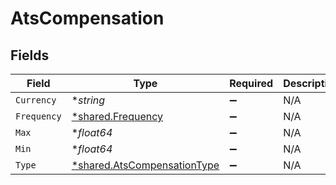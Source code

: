 # AtsCompensation


## Fields

| Field                                                                            | Type                                                                             | Required                                                                         | Description                                                                      |
| -------------------------------------------------------------------------------- | -------------------------------------------------------------------------------- | -------------------------------------------------------------------------------- | -------------------------------------------------------------------------------- |
| `Currency`                                                                       | **string*                                                                        | :heavy_minus_sign:                                                               | N/A                                                                              |
| `Frequency`                                                                      | [*shared.Frequency](../../../pkg/models/shared/frequency.md)                     | :heavy_minus_sign:                                                               | N/A                                                                              |
| `Max`                                                                            | **float64*                                                                       | :heavy_minus_sign:                                                               | N/A                                                                              |
| `Min`                                                                            | **float64*                                                                       | :heavy_minus_sign:                                                               | N/A                                                                              |
| `Type`                                                                           | [*shared.AtsCompensationType](../../../pkg/models/shared/atscompensationtype.md) | :heavy_minus_sign:                                                               | N/A                                                                              |